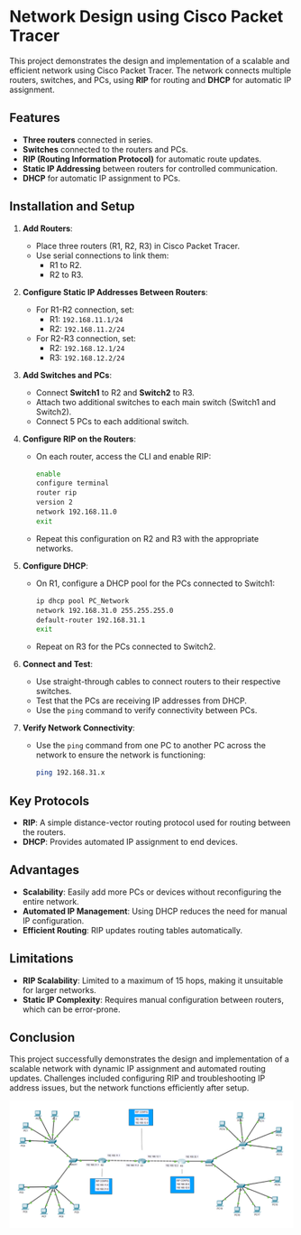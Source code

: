 # Network Design using Cisco Packet Tracer

This project demonstrates the design and implementation of a scalable and efficient network using Cisco Packet Tracer. The network connects multiple routers, switches, and PCs, using **RIP** for routing and **DHCP** for automatic IP assignment.

## Features

- **Three routers** connected in series.
- **Switches** connected to the routers and PCs.
- **RIP (Routing Information Protocol)** for automatic route updates.
- **Static IP Addressing** between routers for controlled communication.
- **DHCP** for automatic IP assignment to PCs.

## Installation and Setup

1. **Add Routers**:
   - Place three routers (R1, R2, R3) in Cisco Packet Tracer.
   - Use serial connections to link them: 
     - R1 to R2.
     - R2 to R3.

2. **Configure Static IP Addresses Between Routers**:
   - For R1-R2 connection, set:
     - R1: `192.168.11.1/24`
     - R2: `192.168.11.2/24`
   - For R2-R3 connection, set:
     - R2: `192.168.12.1/24`
     - R3: `192.168.12.2/24`

3. **Add Switches and PCs**:
   - Connect **Switch1** to R2 and **Switch2** to R3.
   - Attach two additional switches to each main switch (Switch1 and Switch2).
   - Connect 5 PCs to each additional switch.

4. **Configure RIP on the Routers**:
   - On each router, access the CLI and enable RIP:
     ```bash
     enable
     configure terminal
     router rip
     version 2
     network 192.168.11.0
     exit
     ```
   - Repeat this configuration on R2 and R3 with the appropriate networks.

5. **Configure DHCP**:
   - On R1, configure a DHCP pool for the PCs connected to Switch1:
     ```bash
     ip dhcp pool PC_Network
     network 192.168.31.0 255.255.255.0
     default-router 192.168.31.1
     exit
     ```
   - Repeat on R3 for the PCs connected to Switch2.

6. **Connect and Test**:
   - Use straight-through cables to connect routers to their respective switches.
   - Test that the PCs are receiving IP addresses from DHCP.
   - Use the `ping` command to verify connectivity between PCs.

7. **Verify Network Connectivity**:
   - Use the `ping` command from one PC to another PC across the network to ensure the network is functioning:
     ```bash
     ping 192.168.31.x
     ```

## Key Protocols

- **RIP**: A simple distance-vector routing protocol used for routing between the routers.
- **DHCP**: Provides automated IP assignment to end devices.

## Advantages

- **Scalability**: Easily add more PCs or devices without reconfiguring the entire network.
- **Automated IP Management**: Using DHCP reduces the need for manual IP configuration.
- **Efficient Routing**: RIP updates routing tables automatically.

## Limitations

- **RIP Scalability**: Limited to a maximum of 15 hops, making it unsuitable for larger networks.
- **Static IP Complexity**: Requires manual configuration between routers, which can be error-prone.

## Conclusion

This project successfully demonstrates the design and implementation of a scalable network with dynamic IP assignment and automated routing updates. Challenges included configuring RIP and troubleshooting IP address issues, but the network functions efficiently after setup.

![Network Topology](images/Network_topology.png)
